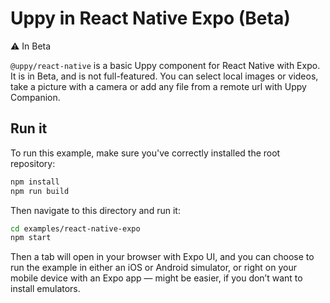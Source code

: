 # Uppy in React Native Expo (Beta)

⚠️ In Beta

`@uppy/react-native` is a basic Uppy component for React Native with Expo. It is in Beta, and is not full-featured. You can select local images or videos, take a picture with a camera or add any file from a remote url with Uppy Companion.

## Run it

To run this example, make sure you've correctly installed the root repository:

```bash
npm install
npm run build
```

Then navigate to this directory and run it:

```bash
cd examples/react-native-expo
npm start
```

Then a tab will open in your browser with Expo UI, and you can choose to run the example in either an iOS or Android simulator, or right on your mobile device with an Expo app — might be easier, if you don’t want to install emulators.
